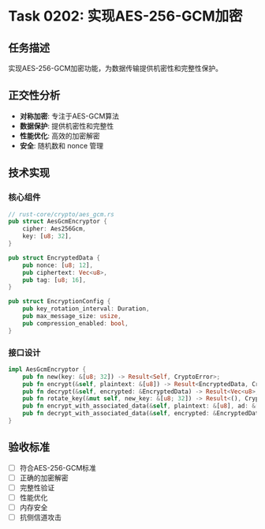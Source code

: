 # Task 0202: 实现AES-256-GCM加密

## 任务描述

实现AES-256-GCM加密功能，为数据传输提供机密性和完整性保护。

## 正交性分析

- **对称加密**: 专注于AES-GCM算法
- **数据保护**: 提供机密性和完整性
- **性能优化**: 高效的加密解密
- **安全**: 随机数和 nonce 管理

## 技术实现

### 核心组件
```rust
// rust-core/crypto/aes_gcm.rs
pub struct AesGcmEncryptor {
    cipher: Aes256Gcm,
    key: [u8; 32],
}

pub struct EncryptedData {
    pub nonce: [u8; 12],
    pub ciphertext: Vec<u8>,
    pub tag: [u8; 16],
}

pub struct EncryptionConfig {
    pub key_rotation_interval: Duration,
    pub max_message_size: usize,
    pub compression_enabled: bool,
}
```

### 接口设计
```rust
impl AesGcmEncryptor {
    pub fn new(key: &[u8; 32]) -> Result<Self, CryptoError>;
    pub fn encrypt(&self, plaintext: &[u8]) -> Result<EncryptedData, CryptoError>;
    pub fn decrypt(&self, encrypted: &EncryptedData) -> Result<Vec<u8>, CryptoError>;
    pub fn rotate_key(&mut self, new_key: &[u8; 32]) -> Result<(), CryptoError>;
    pub fn encrypt_with_associated_data(&self, plaintext: &[u8], ad: &[u8]) -> Result<EncryptedData, CryptoError>;
    pub fn decrypt_with_associated_data(&self, encrypted: &EncryptedData, ad: &[u8]) -> Result<Vec<u8>, CryptoError>;
}
```

## 验收标准

- [ ] 符合AES-256-GCM标准
- [ ] 正确的加密解密
- [ ] 完整性验证
- [ ] 性能优化
- [ ] 内存安全
- [ ] 抗侧信道攻击